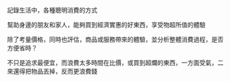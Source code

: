 記錄生活中，各種聰明消費的方式

幫助身邊的朋友和家人，能夠買到經濟實惠的好東西，享受物超所值的體驗

除了考量價格，同時也評估，商品或服務帶來的體驗，並分析整體消費過程，是否方便省時？

不只是追求最便宜，而浪費太多時間在比價，或買到超爛的東西，一方面受氣，二來還得把物品丟掉，反而更浪費錢
